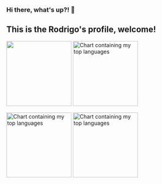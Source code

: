 ### Hi there, what's up?! 👋

## This is the Rodrigo's profile, welcome!
[<img src="ItemdePortifólioV7.png" height="170" />](https://github.com/icei-pucminas/pbe-pco-si-2021-1-ti-apn-8285100-prim)
[<img src="ItemdePortifólioV7.png" height="170" alt="Chart containing my top languages" />](https://github.com/icei-pucminas/pbe-pco-si-2021-1-ti-apn-8285100-prim)

[<img src="ItemdePortifólioV7.png" height="170" alt="Chart containing my top languages" />](https://github.com/icei-pucminas/pbe-pco-si-2021-1-ti-apn-8285100-prim)
[<img src="ItemdePortifólioV7.png" height="170" alt="Chart containing my top languages" />](https://github.com/icei-pucminas/pbe-pco-si-2021-1-ti-apn-8285100-prim)
